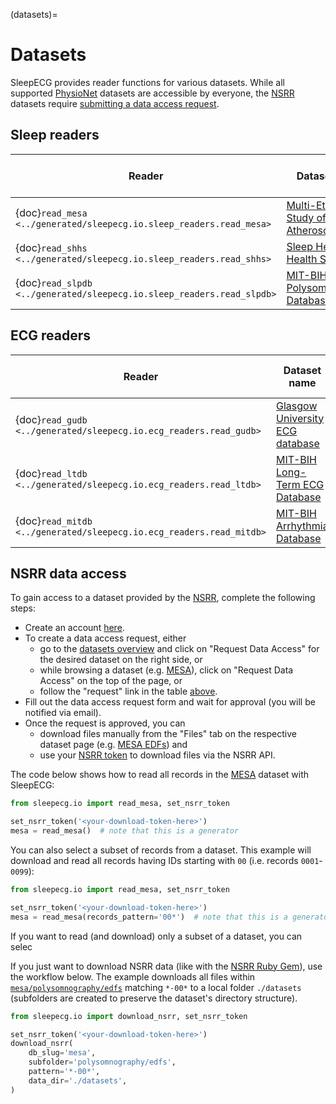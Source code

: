 (datasets)=
# Datasets
SleepECG provides reader functions for various datasets. While all supported [PhysioNet](https://physionet.org/about/database/) datasets are accessible by everyone, the [NSRR](https://sleepdata.org/datasets) datasets require [submitting a data access request](#nsrr-data-access).

## Sleep readers
|Reader|Dataset name|Annotated records|Raw data size|Access|
|-|-|-|-|-|
|{doc}`read_mesa <../generated/sleepecg.io.sleep_readers.read_mesa>`|[Multi-Ethnic Study of Atherosclerosis](https://sleepdata.org/datasets/mesa/)|2056|385 GB|[request](https://sleepdata.org/data/requests/mesa/start)|
|{doc}`read_shhs <../generated/sleepecg.io.sleep_readers.read_shhs>`|[Sleep Heart Health Study](https://sleepdata.org/datasets/mesa/)|8444|356 GB|[request](https://sleepdata.org/data/requests/shhs/start)|
|{doc}`read_slpdb <../generated/sleepecg.io.sleep_readers.read_slpdb>`|[MIT-BIH Polysomnographic Database](https://physionet.org/content/slpdb)|18|632 MB|open|


## ECG readers
|Reader|Dataset name|Records|Signals|Raw data size|
|-|-|-|-|-|
|{doc}`read_gudb <../generated/sleepecg.io.ecg_readers.read_gudb>`|[Glasgow University ECG database ](https://berndporr.github.io/ECG-GUDB/)|335|335|550 MB|
|{doc}`read_ltdb <../generated/sleepecg.io.ecg_readers.read_ltdb>`|[MIT-BIH Long-Term ECG Database](https://physionet.org/content/ltdb)|7|15|205 MB|
|{doc}`read_mitdb <../generated/sleepecg.io.ecg_readers.read_mitdb>`|[MIT-BIH Arrhythmia Database](https://physionet.org/content/mitdb)|48|96|98.5 MB|


## NSRR data access
To gain access to a dataset provided by the [NSRR](https://sleepdata.org), complete the following steps:
- Create an account [here](https://sleepdata.org/join).
- To create a data access request, either
    - go to the [datasets overview](https://sleepdata.org/datasets/) and click on "Request Data Access" for the desired dataset on the right side, or
    - while browsing a dataset (e.g. [MESA](https://sleepdata.org/datasets/mesa)), click on "Request Data Access" on the top of the page, or
    - follow the "request" link in the table [above](#sleep-readers).
- Fill out the data access request form and wait for approval (you will be notified via email).
- Once the request is approved, you can
    - download files manually from the "Files" tab on the respective dataset page (e.g. [MESA EDFs](https://sleepdata.org/datasets/mesa/files/polysomnography/edfs)) and
    - use your [NSRR token](https://sleepdata.org/token) to download files via the NSRR API.

The code below shows how to read all records in the [MESA](https://sleepdata.org/datasets/mesa) dataset with SleepECG:
```python
from sleepecg.io import read_mesa, set_nsrr_token

set_nsrr_token('<your-download-token-here>')
mesa = read_mesa()  # note that this is a generator
```

You can also select a subset of records from a dataset. This example will download and read all records having IDs starting with `00` (i.e. records `0001`-`0099`):
```python
from sleepecg.io import read_mesa, set_nsrr_token

set_nsrr_token('<your-download-token-here>')
mesa = read_mesa(records_pattern='00*')  # note that this is a generator
```
If you want to read (and download) only a subset of a dataset, you can selec

If you just want to download NSRR data (like with the [NSRR Ruby Gem](https://github.com/nsrr/nsrr-gem)), use the workflow below. The example downloads all files within [`mesa/polysomnography/edfs`](https://sleepdata.org/datasets/mesa/files/polysomnography/edfs) matching `*-00*` to a local folder `./datasets` (subfolders are created to preserve the dataset's directory structure).
```python
from sleepecg.io import download_nsrr, set_nsrr_token

set_nsrr_token('<your-download-token-here>')
download_nsrr(
    db_slug='mesa',
    subfolder='polysomnography/edfs',
    pattern='*-00*',
    data_dir='./datasets',
)
```
